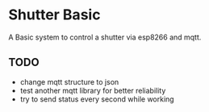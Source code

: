 Shutter Basic
=============

A Basic system to control a shutter via esp8266 and mqtt.


TODO
----

* change mqtt structure to json
* test another mqtt library for better reliability
* try to send status every second while working

